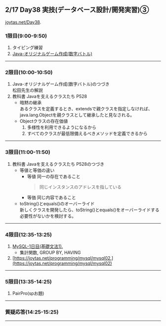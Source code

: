 ## 2/17 Day38 実技(データベース設計/開発実習)③
[joytas.net/Day38](https://joytas.net/%e8%a8%93%e7%b7%b4/day38).
### 1限目(9:00-9:50)
1. タイピング練習
1. [Java-オリジナルゲーム作成(数字バトル)](https://joytas.net/programming/java-%e3%82%aa%e3%83%aa%e3%82%b8%e3%83%8a%e3%83%ab%e3%82%b2%e3%83%bc%e3%83%a0-%e6%95%b0%e5%ad%97%e3%83%90%e3%83%88%e3%83%ab)
---
### 2限目(10:00-10:50)
1. Java-オリジナルゲーム作成(数字バトル)のつづき  
	松田先生の解説
1. 教科書 Javaを支えるクラスたち P528
	- 暗黙の継承  
あるクラスを定義するとき、extendsで親クラスを指定しなければ、java.lang.Objectを親クラスとして継承したと見なされる。
	- Objectクラスの存在価値
		1. 多様性を利用できるようになるから
		1. すべてのクラスが最低限備えるべきメソッドを定義できるから
---
### 3限目(11:00-11:50)
1. 教科書 Javaを支えるクラスたち P528のつづき
	- 等値と等価の違い
		- 等値 同一の存在であること
			> 同じインスタンスのアドレスを指している
		- 等価 同じ内容であること
	- toString()とequals()のオーバーライド  
	新しくクラスを開発したら、toString()とequals()をオーバーライドする必要性がないかを検討する。
---
### 4限目(12:35-13:25)
1. [MySQL-1日目(基礎文法1).](https://joytas.net/programming/mysql/mysql01)
	- 集計関数, GROUP BY, HAVING
1. [https://joytas.net/programming/mysql/mysql02.](https://joytas.net/programming/mysql/mysql02)
---
### 5限目(13:35-14:25)
1. PairPro(spお題)
---
### 質疑応答(14:25-15:25)
---
